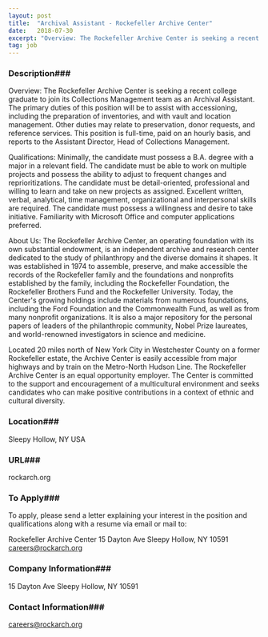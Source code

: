 ```yaml
---
layout: post
title:  "Archival Assistant - Rockefeller Archive Center"
date:   2018-07-30
excerpt: "Overview: The Rockefeller Archive Center is seeking a recent college graduate to join its Collections Management team as an Archival Assistant. The primary duties of this position will be to assist with accessioning, including the preparation of inventories, and with vault and location management. Other duties may relate to preservation,..."
tag: job
---
```


### Description###

Overview:
The Rockefeller Archive Center is seeking a recent college graduate to join its Collections Management team as an Archival Assistant. The primary duties of this position will be to assist with accessioning, including the preparation of inventories, and with vault and location management. Other duties may relate to preservation, donor requests, and reference services.  This position is full-time, paid on an hourly basis, and reports to the Assistant Director, Head of Collections Management.


Qualifications: 
Minimally, the candidate must possess a B.A. degree with a major in a relevant field.  The candidate must be able to work on multiple projects and possess the ability to adjust to frequent changes and reprioritizations.  The candidate must be detail-oriented, professional and willing to learn and take on new projects as assigned.  Excellent written, verbal, analytical, time management, organizational and interpersonal skills are required.  The candidate must possess a willingness and desire to take initiative. Familiarity with Microsoft Office and computer applications preferred. 


About Us:
The Rockefeller Archive Center, an operating foundation with its own substantial endowment, is an independent archive and research center dedicated to the study of philanthropy and the diverse domains it shapes. It was established in 1974 to assemble, preserve, and make accessible the records of the Rockefeller family and the foundations and nonprofits established by the family, including the Rockefeller Foundation, the Rockefeller Brothers Fund and the Rockefeller University.  Today, the Center's growing holdings include materials from numerous foundations, including the Ford Foundation and the Commonwealth Fund, as well as from many nonprofit organizations.  It is also a major repository for the personal papers of leaders of the philanthropic community, Nobel Prize laureates, and world-renowned investigators in science and medicine.  

Located 20 miles north of New York City in Westchester County on a former Rockefeller estate, the Archive Center is easily accessible from major highways and by train on the Metro-North Hudson Line.  The Rockefeller Archive Center is an equal opportunity employer.  The Center is committed to the support and encouragement of a multicultural environment and seeks candidates who can make positive contributions in a context of ethnic and cultural diversity.












### Location###

Sleepy Hollow, NY USA


### URL###

rockarch.org

### To Apply###

To apply, please send a letter explaining your interest in the position and qualifications along with a resume via email or mail to:

Rockefeller Archive Center
15 Dayton Ave
Sleepy Hollow, NY 10591
careers@rockarch.org


### Company Information###

15 Dayton Ave Sleepy Hollow, NY 10591


### Contact Information###

careers@rockarch.org

